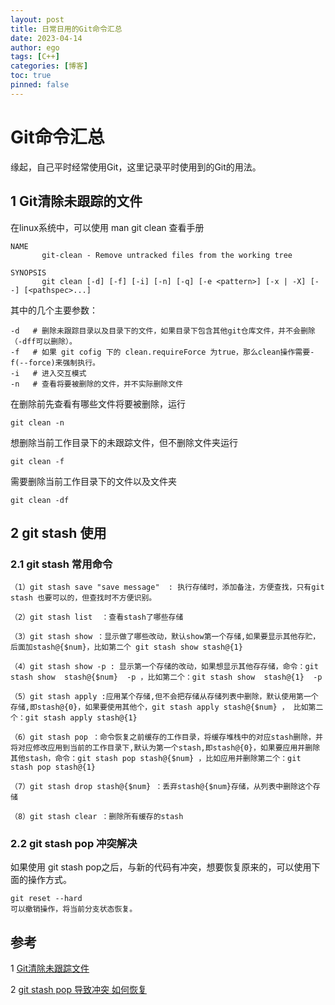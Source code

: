 ```yaml
---
layout: post
title: 日常日用的Git命令汇总
date: 2023-04-14
author: ego
tags: [C++]
categories: [博客]
toc: true
pinned: false
---
```

# Git命令汇总
缘起，自己平时经常使用Git，这里记录平时使用到的Git的用法。
## 1 Git清除未跟踪的文件
在linux系统中，可以使用 man git clean 查看手册
```
NAME
       git-clean - Remove untracked files from the working tree

SYNOPSIS
       git clean [-d] [-f] [-i] [-n] [-q] [-e <pattern>] [-x | -X] [--] [<pathspec>...]

```
其中的几个主要参数：
```
-d   # 删除未跟踪目录以及目录下的文件，如果目录下包含其他git仓库文件，并不会删除（-dff可以删除）。
-f   # 如果 git cofig 下的 clean.requireForce 为true，那么clean操作需要-f(--force)来强制执行。
-i   # 进入交互模式
-n   # 查看将要被删除的文件，并不实际删除文件
```

在删除前先查看有哪些文件将要被删除，运行
```
git clean -n
```
想删除当前工作目录下的未跟踪文件，但不删除文件夹运行
```
git clean -f
```
需要删除当前工作目录下的文件以及文件夹
```
git clean -df
```
## 2 git stash 使用
### 2.1 git stash 常用命令
```
（1）git stash save "save message"  : 执行存储时，添加备注，方便查找，只有git stash 也要可以的，但查找时不方便识别。

（2）git stash list  ：查看stash了哪些存储

（3）git stash show ：显示做了哪些改动，默认show第一个存储,如果要显示其他存贮，后面加stash@{$num}，比如第二个 git stash show stash@{1}

（4）git stash show -p : 显示第一个存储的改动，如果想显示其他存存储，命令：git stash show  stash@{$num}  -p ，比如第二个：git stash show  stash@{1}  -p

（5）git stash apply :应用某个存储,但不会把存储从存储列表中删除，默认使用第一个存储,即stash@{0}，如果要使用其他个，git stash apply stash@{$num} ， 比如第二个：git stash apply stash@{1} 

（6）git stash pop ：命令恢复之前缓存的工作目录，将缓存堆栈中的对应stash删除，并将对应修改应用到当前的工作目录下,默认为第一个stash,即stash@{0}，如果要应用并删除其他stash，命令：git stash pop stash@{$num} ，比如应用并删除第二个：git stash pop stash@{1}

（7）git stash drop stash@{$num} ：丢弃stash@{$num}存储，从列表中删除这个存储

（8）git stash clear ：删除所有缓存的stash
```
### 2.2 git stash pop 冲突解决
如果使用 git stash pop之后，与新的代码有冲突，想要恢复原来的，可以使用下面的操作方式。
```
git reset --hard
可以撤销操作，将当前分支状态恢复。
```

## 参考
1 [Git清除未跟踪文件](https://zhuanlan.zhihu.com/p/39429967)

2 [git stash pop 导致冲突 如何恢复](https://cloud.tencent.com/developer/article/2100377)

